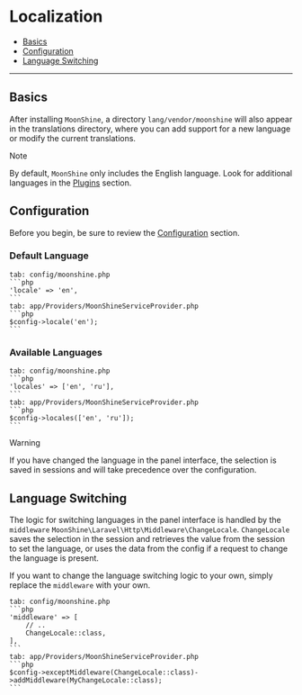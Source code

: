 # Localization

- [Basics](#basics)
- [Configuration](#configuration)
- [Language Switching](#middleware)

---

<a name="basics"></a>
## Basics

After installing `MoonShine`, a directory `lang/vendor/moonshine` will also appear in the translations directory, where you can add support for a new language or modify the current translations.

> [!NOTE]
> By default, `MoonShine` only includes the English language.
> Look for additional languages in the [Plugins](/plugins) section.

<a name="configuration"></a>
## Configuration

Before you begin, be sure to review the [Configuration](/docs/{{version}}/configuration) section.

### Default Language

~~~tabs
tab: config/moonshine.php
```php
'locale' => 'en',
```
tab: app/Providers/MoonShineServiceProvider.php
```php
$config->locale('en');
```
~~~

### Available Languages

~~~tabs
tab: config/moonshine.php
```php
'locales' => ['en', 'ru'],
```
tab: app/Providers/MoonShineServiceProvider.php
```php
$config->locales(['en', 'ru']);
```
~~~

> [!WARNING]
> If you have changed the language in the panel interface, the selection is saved in sessions and will take precedence over the configuration.

<a name="middleware"></a>
## Language Switching

The logic for switching languages in the panel interface is handled by the `middleware` `MoonShine\Laravel\Http\Middleware\ChangeLocale`.
`ChangeLocale` saves the selection in the session and retrieves the value from the session to set the language, or uses the data from the config if a request to change the language is present.

If you want to change the language switching logic to your own, simply replace the `middleware` with your own.

~~~tabs
tab: config/moonshine.php
```php
'middleware' => [
    // ..
    ChangeLocale::class,
],
```
tab: app/Providers/MoonShineServiceProvider.php
```php
$config->exceptMiddleware(ChangeLocale::class)->addMiddleware(MyChangeLocale::class);
```
~~~
